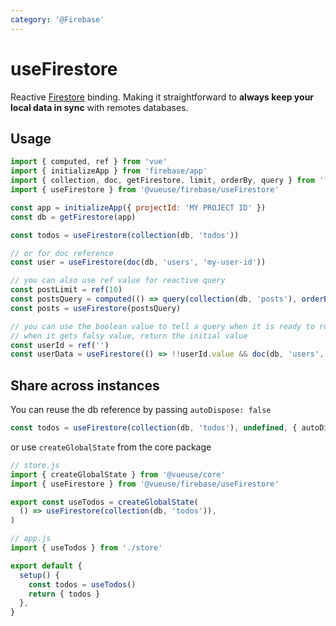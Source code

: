 ```yaml
---
category: '@Firebase'
---
```


# useFirestore

Reactive [Firestore](https://firebase.google.com/docs/firestore) binding. Making it straightforward to **always keep your local data in sync** with remotes databases.

## Usage

```js {9,12,17,22}
import { computed, ref } from 'vue'
import { initializeApp } from 'firebase/app'
import { collection, doc, getFirestore, limit, orderBy, query } from 'firebase/firestore'
import { useFirestore } from '@vueuse/firebase/useFirestore'

const app = initializeApp({ projectId: 'MY PROJECT ID' })
const db = getFirestore(app)

const todos = useFirestore(collection(db, 'todos'))

// or for doc reference
const user = useFirestore(doc(db, 'users', 'my-user-id'))

// you can also use ref value for reactive query
const postLimit = ref(10)
const postsQuery = computed(() => query(collection(db, 'posts'), orderBy('createdAt', 'desc'), limit(postLimit.value)))
const posts = useFirestore(postsQuery)

// you can use the boolean value to tell a query when it is ready to run
// when it gets falsy value, return the initial value
const userId = ref('')
const userData = useFirestore(() => !!userId.value && doc(db, 'users', userId.value), [])
```

## Share across instances

You can reuse the db reference by passing `autoDispose: false`

```ts
const todos = useFirestore(collection(db, 'todos'), undefined, { autoDispose: false })
```

or use `createGlobalState` from the core package

```js
// store.js
import { createGlobalState } from '@vueuse/core'
import { useFirestore } from '@vueuse/firebase/useFirestore'

export const useTodos = createGlobalState(
  () => useFirestore(collection(db, 'todos')),
)
```

```js
// app.js
import { useTodos } from './store'

export default {
  setup() {
    const todos = useTodos()
    return { todos }
  },
}
```
